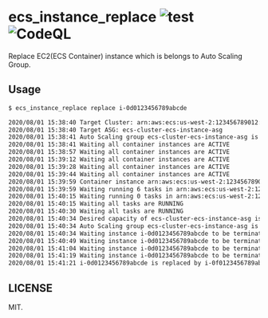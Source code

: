 # ecs_instance_replace ![test](https://github.com/yasuoza/ecs_instance_replace/workflows/test/badge.svg?branch=master&event=push) ![CodeQL](https://github.com/yasuoza/ecs_instance_replace/workflows/CodeQL/badge.svg?branch=master)

Replace EC2(ECS Container) instance which is belongs to Auto Scaling Group.

## Usage

```bash
$ ecs_instance_replace replace i-0d0123456789abcde

2020/08/01 15:38:40 Target Cluster: arn:aws:ecs:us-west-2:123456789012:cluster/ecs-cluster
2020/08/01 15:38:40 Target ASG: ecs-cluster-ecs-instance-asg
2020/08/01 15:38:41 Auto Scaling group ecs-cluster-ecs-instance-asg is updated to desired_capacity: 3, max_size: 3
2020/08/01 15:38:41 Waiting all container instances are ACTIVE
2020/08/01 15:38:57 Waiting all container instances are ACTIVE
2020/08/01 15:39:12 Waiting all container instances are ACTIVE
2020/08/01 15:39:28 Waiting all container instances are ACTIVE
2020/08/01 15:39:44 Waiting all container instances are ACTIVE
2020/08/01 15:39:59 Container instance arn:aws:ecs:us-west-2:123456789012:container-instance/afa9cf13-9dd6-4de2-8c84-454c64746cc7 is marked DRAINING
2020/08/01 15:39:59 Waiting running 6 tasks in arn:aws:ecs:us-west-2:123456789012:container-instance/afa9cf13-9dd6-4de2-8c84-454c64746cc7 (i-0d0123456789abcde) are STOPPED
2020/08/01 15:40:15 Waiting running 0 tasks in arn:aws:ecs:us-west-2:123456789012:container-instance/afa9cf13-9dd6-4de2-8c84-454c64746cc7 (i-0d0123456789abcde) are STOPPED
2020/08/01 15:40:15 Waiting all tasks are RUNNING
2020/08/01 15:40:30 Waiting all tasks are RUNNING
2020/08/01 15:40:34 Desired capacity of ecs-cluster-ecs-instance-asg is reverted
2020/08/01 15:40:34 Auto Scaling group ecs-cluster-ecs-instance-asg is updated to desired_capacity: 2, max_size: 2
2020/08/01 15:40:34 Waiting instance i-0d0123456789abcde to be terminated
2020/08/01 15:40:49 Waiting instance i-0d0123456789abcde to be terminated
2020/08/01 15:41:04 Waiting instance i-0d0123456789abcde to be terminated
2020/08/01 15:41:19 Waiting instance i-0d0123456789abcde to be terminated
2020/08/01 15:41:21 i-0d0123456789abcde is replaced by i-0f0123456789abcde
```

## LICENSE

MIT.
